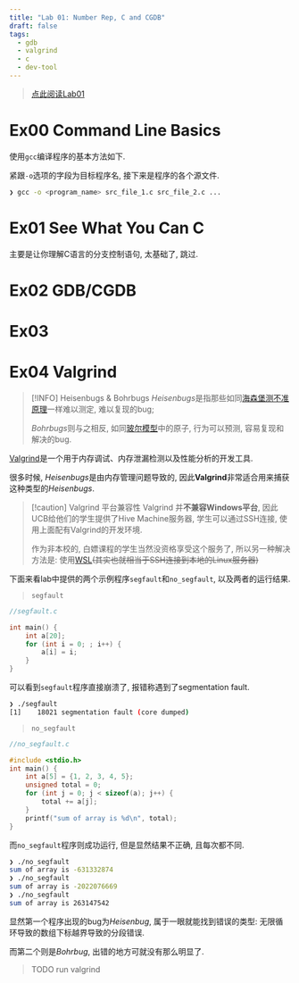 ```yaml
---
title: "Lab 01: Number Rep, C and CGDB"
draft: false
tags:
  - gdb
  - valgrind
  - c
  - dev-tool
---
```

> [点此阅读Lab01](https://www.learncs.site/docs/curriculum-resource/cs61c/labs/lab01)
# Ex00 Command Line Basics
使用`gcc`编译程序的基本方法如下.

紧跟`-o`选项的字段为目标程序名, 接下来是程序的各个源文件.
```bash
❯ gcc -o <program_name> src_file_1.c src_file_2.c ...
```
# Ex01 See What You Can C
主要是让你理解C语言的分支控制语句, 太基础了, 跳过.
# Ex02 GDB/CGDB 
# Ex03 
# Ex04 Valgrind
> [!INFO] Heisenbugs & Bohrbugs
> *Heisenbugs*是指那些如同[海森堡测不准原理](https://zh.wikipedia.org/zh-cn/不确定性原理)一样难以测定, 难以复现的bug;
> 
> *Bohrbugs*则与之相反, 如同[玻尔模型](https://zh.wikipedia.org/wiki/玻尔模型)中的原子, 行为可以预测, 容易复现和解决的bug.
> 

[Valgrind](https://valgrind.org/)是一个用于内存调试、内存泄漏检测以及性能分析的开发工具. 

很多时候, *Heisenbugs*是由内存管理问题导致的, 因此**Valgrind**非常适合用来捕获这种类型的*Heisenbugs*.

> [!caution] Valgrind 平台兼容性
> Valgrind 并**不兼容Windows平台**, 因此UCB给他们的学生提供了Hive Machine服务器, 学生可以通过SSH连接, 使用上面配有Valgrind的开发环境.
> 
> 作为非本校的, 白嫖课程的学生当然没资格享受这个服务了, 所以另一种解决方法是: 使用[WSL](https://learn.microsoft.com/zh-cn/windows/wsl/about)~~(其实也就相当于SSH连接到本地的Linux服务器)~~

下面来看lab中提供的两个示例程序`segfault`和`no_segfault`, 以及两者的运行结果.
> `segfault`
```c
//segfault.c

int main() {
    int a[20];
    for (int i = 0; ; i++) {
        a[i] = i;
    }
}
```
可以看到`segfault`程序直接崩溃了, 报错称遇到了segmentation fault.
```bash
❯ ./segfault
[1]    18021 segmentation fault (core dumped)
```

> `no_segfault`
```c
//no_segfault.c

#include <stdio.h>
int main() {
    int a[5] = {1, 2, 3, 4, 5};
    unsigned total = 0;
    for (int j = 0; j < sizeof(a); j++) {
        total += a[j];
    }
    printf("sum of array is %d\n", total);
}

```
而`no_segfault`程序则成功运行, 但是显然结果不正确, 且每次都不同.
```bash
❯ ./no_segfault
sum of array is -631332874
❯ ./no_segfault
sum of array is -2022076669
❯ ./no_segfault
sum of array is 263147542

```
显然第一个程序出现的bug为*Heisenbug*, 属于一眼就能找到错误的类型: 无限循环导致的数组下标越界导致的分段错误. 

而第二个则是*Bohrbug*, 出错的地方可就没有那么明显了.
> TODO run valgrind

